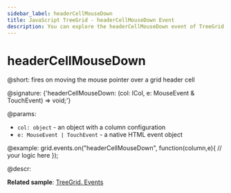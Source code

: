 ```yaml
---
sidebar_label: headerCellMouseDown
title: JavaScript TreeGrid - headerCellMouseDown Event 
description: You can explore the headerCellMouseDown event of TreeGrid in the documentation of the DHTMLX JavaScript UI library. Browse developer guides and API reference, try out code examples and live demos, and download a free 30-day evaluation version of DHTMLX Suite 7.
---
```


# headerCellMouseDown

@short: fires on moving the mouse pointer over a grid header cell

@signature: {'headerCellMouseDown: (col: ICol, e: MouseEvent & TouchEvent) => void;'}

@params:
- `col: object` - an object with a column configuration
- `e: MouseEvent | TouchEvent` - a native HTML event object

@example:
grid.events.on("headerCellMouseDown", function(column,e){
    // your logic here
});

@descr:

**Related sample**: [TreeGrid. Events](https://snippet.dhtmlx.com/sgwnxshe)

